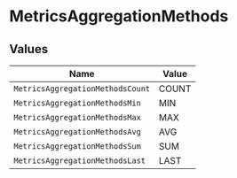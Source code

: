 # MetricsAggregationMethods


## Values

| Name                             | Value                            |
| -------------------------------- | -------------------------------- |
| `MetricsAggregationMethodsCount` | COUNT                            |
| `MetricsAggregationMethodsMin`   | MIN                              |
| `MetricsAggregationMethodsMax`   | MAX                              |
| `MetricsAggregationMethodsAvg`   | AVG                              |
| `MetricsAggregationMethodsSum`   | SUM                              |
| `MetricsAggregationMethodsLast`  | LAST                             |